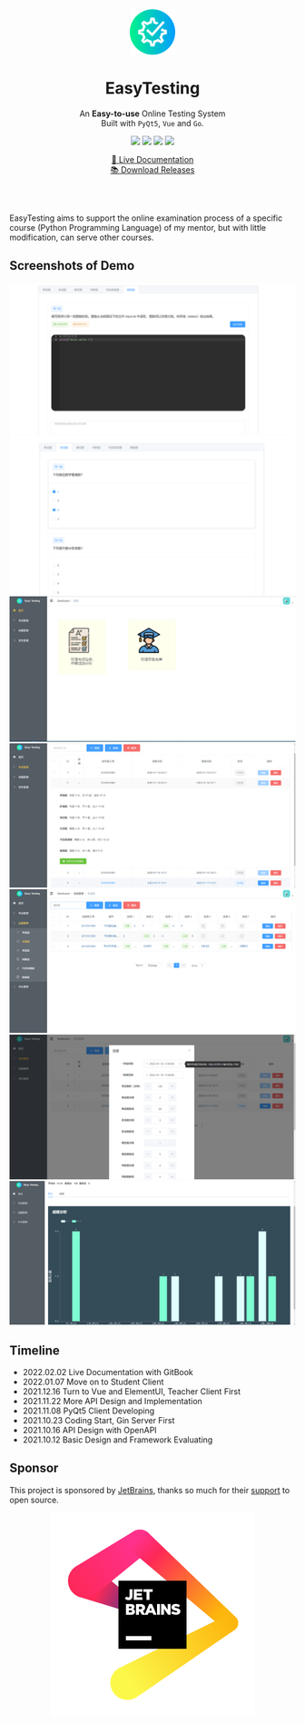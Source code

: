 <br>
<br>

<p align="center">
    <img width="80" src="https://raw.githubusercontent.com/gonearewe/EasyTesting/master/img/logo.png">
    <br>
    <h1 align="center">EasyTesting</h1>
</p>

<p align="center">  
An <b>Easy-to-use</b> Online Testing System<br>
Built with <code>PyQt5</code>, <code>Vue</code> and <code>Go</code>.
</p>

<p align="center">
<img src="https://img.shields.io/github/stars/gonearewe/EasyTesting.svg?label=Stars">
<img src="https://img.shields.io/github/forks/gonearewe/EasyTesting.svg?label=Fork">
<a href="https://github.com/gonearewe/EasyTesting/issues">
<img src="https://img.shields.io/github/issues/gonearewe/EasyTesting.svg?label=Issue"></a>
<a href="https://github.com/gonearewe/EasyTesting/master/LICENSE">
<img src="https://img.shields.io/github/license/gonearewe/EasyTesting.svg"></a>
</p>

<p align="center">
  <a target="_blank" href="https://gonearewe.github.io/EasyTesting">📖 Live Documentation</a><br>
  <a target="_blank" href="https://github.com/gonearewe/EasyTesting/releases">📚 Download Releases</a>
</p>

<br>
<br>

EasyTesting aims to support the online examination process of a specific course (Python Programming Language) of my mentor, but with little modification, can serve other courses.  

## Screenshots of Demo

![student_client_demo_1](https://raw.githubusercontent.com/gonearewe/EasyTesting/master/img/student_client_demo_1.png)
![student_client_demo_2](https://raw.githubusercontent.com/gonearewe/EasyTesting/master/img/student_client_demo_2.png)
![teacher_client_demo_1](https://raw.githubusercontent.com/gonearewe/EasyTesting/master/img/teacher_client_demo_1.png)
![teacher_client_demo_2](https://raw.githubusercontent.com/gonearewe/EasyTesting/master/img/teacher_client_demo_2.png)
![teacher_client_demo_3](https://raw.githubusercontent.com/gonearewe/EasyTesting/master/img/teacher_client_demo_3.png)
![teacher_client_demo_4](https://raw.githubusercontent.com/gonearewe/EasyTesting/master/img/teacher_client_demo_4.png)
![teacher_client_demo_5](https://raw.githubusercontent.com/gonearewe/EasyTesting/master/img/teacher_client_demo_5.png)

## Timeline

- 2022.02.02 Live Documentation with GitBook
- 2022.01.07 Move on to Student Client
- 2021.12.16 Turn to Vue and ElementUI, Teacher Client First
- 2021.11.22 More API Design and Implementation
- 2021.11.08 PyQt5 Client Developing
- 2021.10.23 Coding Start, Gin Server First
- 2021.10.16 API Design with OpenAPI
- 2021.10.12 Basic Design and Framework Evaluating

## Sponsor

This project is sponsored by [JetBrains](https://www.jetbrains.com/), thanks so much for
their [support]((https://jb.gg/OpenSourceSupport)) to open source.

<p align="center">
    <img src="https://raw.githubusercontent.com/gonearewe/EasyTesting/master/img/jb_beam.svg">
</p>